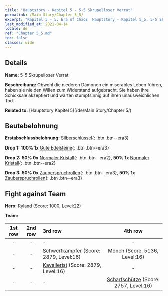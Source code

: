 ```yaml
---
title: "Hauptstory - Kapitel 5 - 5-5 Skrupelloser Verrat"
permalink: /Main Story/Chapter 5_5/
excerpt: "Kapitel 5 - 5. Era of Chaos  Hauptstory - Kapitel 5_5. 5-5 Skrupelloser Verrat"
last_modified_at: 2021-04-14
locale: de
ref: "Chapter 5_5.md"
toc: false
classes: wide
---
```


## Details

 **Name:** 5-5 Skrupelloser Verrat

 **Beschreibung:** Obwohl die niederen Dämonen ein miserables Leben führen, haben sie nie den Willen zum Widerstand aufgebracht. Sie haben ihre Schicksale akzeptiert und warten stumpfsinnig auf ihren unausweichlichen Tod.

 **Related to:** [Hauptstory Kapitel 5](/de/Main Story/Chapter 5/)

## Beutebelohnung

 **Erstabschlussbelohnung:** [Silberschlüssel](/de/Items/con_693/){: .btn .btn--era3}

 **Drop 1:** **100% 1x** [Gute Edelsteine](/de/Items/mat_16/){: .btn .btn--era3}

 **Drop 2:** **50% 0x** [Normaler Kristall](/de/Items/mat_11/){: .btn .btn--era2}, **50% 1x** [Normaler Kristall](/de/Items/mat_11/){: .btn .btn--era2}

 **Drop 3:** **50% 0x** [Zauberspruchrollen](/de/Items/con_694/){: .btn .btn--era3}, **50% 1x** [Zauberspruchrollen](/de/Items/con_694/){: .btn .btn--era3}


## Fight against Team
 **Hero:** [Ryland](/de/heroes/Ryland/) (Score: 1000, Level:22)

 **Team:**


  | 1st row | 2nd row | 3rd row | 4th row |
  |:----:|:----:|:----|:----:|
  | - | - | - | - |
  | - | - | [Schwertkämpfer](/de/units/Swordsman/) (Score: 2879, Level:16)  | [Mönch](/de/units/Monk/) (Score: 5136, Level:16)  |
  | - | - | [Kavallerist](/de/units/Cavalier/) (Score: 2879, Level:16)  | - |
  | - | - | - | [Scharfschütze](/de/units/Marksman/) (Score: 2757, Level:16)  |


